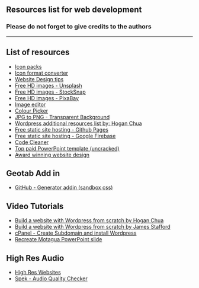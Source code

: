 ## Resources list for web development

### Please do not forget to give credits to the authors

------------------------------

List of resources
------------------------------


- [Icon packs](http://www.flaticon.com/)
- [Icon format converter](https://cloudconvert.com/svg-to-emf)
- [Website Design tips](http://rankingbts.com/final/)
- [Free HD images - Unsplash](https://unsplash.com/)
- [Free HD images - StockSnap](https://stocksnap.io/)
- [Free HD images - PixaBay](https://pixabay.com/)
- [Image editor](https://h5.fotor.com/)
- [Colour Picker](http://htmlcolorcodes.com/)
- [JPG to PNG - Transparent Background](http://www.online-image-editor.com/)
- [Wordpress additional resources list by: Hogan Chua](http://hoganchua.com/ultimate-resources-building-wordpress-website-blog/)
- [Free static site hosting - Github Pages](https://pages.github.com/)
- [Free static site hosting - Google Firebase](https://firebase.google.com/)
- [Code Cleaner](https://dirtymarkup.com/)
- [Top paid PowerPoint template (uncracked)](https://graphicriver.net/item/motagua-multipurpose-powerpoint-template/10348960?ref=Jetfabrik&clickthrough_id=997182954&redirect_back=true)
- [Award winning website design](https://www.awwwards.com/)

Geotab Add in
------------------------------
 - [GitHub - Generator addin (sandbox css)](https://github.com/Geotab/generator-addin)

Video Tutorials
------------------------------

- [Build a website with Wordpress from scratch by Hogan Chua](https://youtu.be/grItaOxuyTE)
- [Build a website with Wordpress from scratch by James Stafford](https://youtu.be/OVoXDk8ps10)
- [cPanel - Create Subdomain and install Wordpress](https://youtu.be/c0yQHucyENk)
- [Recreate Motagua PowerPoint slide](https://youtu.be/xARUSwhA0DM)

High Res Audio
------------------------------
 - [High Res Websites](http://www.findhdmusic.com/high-res-audio/free-music/)
 - [Spek - Audio Quality Checker](spek.cc)